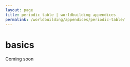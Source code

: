 ```yaml
---
layout: page
title: periodic table | worldbuilding appendices
permalink: /worldbuilding/appendices/periodic-table/
---
```


# basics

Coming soon
